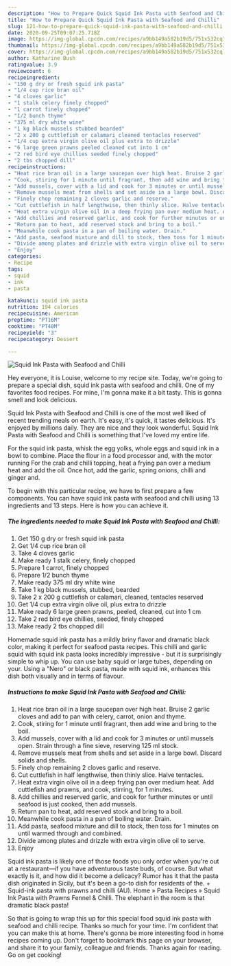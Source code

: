 ```yaml
---
description: "How to Prepare Quick Squid Ink Pasta with Seafood and Chilli"
title: "How to Prepare Quick Squid Ink Pasta with Seafood and Chilli"
slug: 121-how-to-prepare-quick-squid-ink-pasta-with-seafood-and-chilli
date: 2020-09-25T09:07:25.718Z
image: https://img-global.cpcdn.com/recipes/a9bb149a582b19d5/751x532cq70/squid-ink-pasta-with-seafood-and-chilli-recipe-main-photo.jpg
thumbnail: https://img-global.cpcdn.com/recipes/a9bb149a582b19d5/751x532cq70/squid-ink-pasta-with-seafood-and-chilli-recipe-main-photo.jpg
cover: https://img-global.cpcdn.com/recipes/a9bb149a582b19d5/751x532cq70/squid-ink-pasta-with-seafood-and-chilli-recipe-main-photo.jpg
author: Katharine Bush
ratingvalue: 3.9
reviewcount: 6
recipeingredient:
- "150 g dry or fresh squid ink pasta"
- "1/4 cup rice bran oil"
- "4 cloves garlic"
- "1 stalk celery finely chopped"
- "1 carrot finely chopped"
- "1/2 bunch thyme"
- "375 ml dry white wine"
- "1 kg black mussels stubbed bearded"
- "2 x 200 g cuttlefish or calamari cleaned tentacles reserved"
- "1/4 cup extra virgin olive oil plus extra to drizzle"
- "6 large green prawns peeled cleaned cut into 1 cm"
- "2 red bird eye chillies seeded finely chopped"
- "2 tbs chopped dill"
recipeinstructions:
- "Heat rice bran oil in a large saucepan over high heat. Bruise 2 garlic cloves and add to pan with celery, carrot, onion and thyme."
- "Cook, stiring for 1 minute until fragrant, then add wine and bring to the boil."
- "Add mussels, cover with a lid and cook for 3 minutes or until mussels open. Strain through a fine sieve, reserving 125 ml stock."
- "Remove mussels meat from shells and set aside in a large bowl. Discard solids and shells."
- "Finely chop remaining 2 cloves garlic and reserve."
- "Cut cuttlefish in half lengthwise, then thinly slice. Halve tentacles."
- "Heat extra virgin olive oil in a deep frying pan over medium heat. Add cuttlefish and prawns, and cook, stirring, for 1 minutes."
- "Add chillies and reserved garlic, and cook for further minutes or until seafood is just cooked, then add mussels."
- "Return pan to heat, add reserved stock and bring to a boil."
- "Meanwhile cook pasta in a pan of boiling water. Drain."
- "Add pasta, seafood mixture and dill to stock, then toss for 1 minutes on until warmed through and combined."
- "Divide among plates and drizzle with extra virgin olive oil to serve."
- "Enjoy"
categories:
- Recipe
tags:
- squid
- ink
- pasta

katakunci: squid ink pasta 
nutrition: 194 calories
recipecuisine: American
preptime: "PT16M"
cooktime: "PT40M"
recipeyield: "3"
recipecategory: Dessert

---
```



![Squid Ink Pasta with Seafood and Chilli](https://img-global.cpcdn.com/recipes/a9bb149a582b19d5/751x532cq70/squid-ink-pasta-with-seafood-and-chilli-recipe-main-photo.jpg)

Hey everyone, it is Louise, welcome to my recipe site. Today, we're going to prepare a special dish, squid ink pasta with seafood and chilli. One of my favorites food recipes. For mine, I'm gonna make it a bit tasty. This is gonna smell and look delicious.

Squid Ink Pasta with Seafood and Chilli is one of the most well liked of recent trending meals on earth. It's easy, it's quick, it tastes delicious. It's enjoyed by millions daily. They are nice and they look wonderful. Squid Ink Pasta with Seafood and Chilli is something that I've loved my entire life.

For the squid ink pasta, whisk the egg yolks, whole eggs and squid ink in a bowl to combine. Place the flour in a food processor and, with the motor running For the crab and chilli topping, heat a frying pan over a medium heat and add the oil. Once hot, add the garlic, spring onions, chilli and ginger and.


To begin with this particular recipe, we have to first prepare a few components. You can have squid ink pasta with seafood and chilli using 13 ingredients and 13 steps. Here is how you can achieve it.

<!--inarticleads1-->

##### The ingredients needed to make Squid Ink Pasta with Seafood and Chilli:

1. Get 150 g dry or fresh squid ink pasta
1. Get 1/4 cup rice bran oil
1. Take 4 cloves garlic
1. Make ready 1 stalk celery, finely chopped
1. Prepare 1 carrot, finely chopped
1. Prepare 1/2 bunch thyme
1. Make ready 375 ml dry white wine
1. Take 1 kg black mussels, stubbed, bearded
1. Take 2 x 200 g cuttlefish or calamari, cleaned, tentacles reserved
1. Get 1/4 cup extra virgin olive oil, plus extra to drizzle
1. Make ready 6 large green prawns, peeled, cleaned, cut into 1 cm
1. Take 2 red bird eye chillies, seeded, finely chopped
1. Make ready 2 tbs chopped dill


Homemade squid ink pasta has a mildly briny flavor and dramatic black color, making it perfect for seafood pasta recipes. This chilli and garlic squid with squid ink pasta looks incredibly impressive - but it is surprisingly simple to whip up. You can use baby squid or large tubes, depending on your. Using a &#34;Nero&#34; or black pasta, made with squid ink, enhances this dish both visually and in terms of flavour. 

<!--inarticleads2-->

##### Instructions to make Squid Ink Pasta with Seafood and Chilli:

1. Heat rice bran oil in a large saucepan over high heat. Bruise 2 garlic cloves and add to pan with celery, carrot, onion and thyme.
1. Cook, stiring for 1 minute until fragrant, then add wine and bring to the boil.
1. Add mussels, cover with a lid and cook for 3 minutes or until mussels open. Strain through a fine sieve, reserving 125 ml stock.
1. Remove mussels meat from shells and set aside in a large bowl. Discard solids and shells.
1. Finely chop remaining 2 cloves garlic and reserve.
1. Cut cuttlefish in half lengthwise, then thinly slice. Halve tentacles.
1. Heat extra virgin olive oil in a deep frying pan over medium heat. Add cuttlefish and prawns, and cook, stirring, for 1 minutes.
1. Add chillies and reserved garlic, and cook for further minutes or until seafood is just cooked, then add mussels.
1. Return pan to heat, add reserved stock and bring to a boil.
1. Meanwhile cook pasta in a pan of boiling water. Drain.
1. Add pasta, seafood mixture and dill to stock, then toss for 1 minutes on until warmed through and combined.
1. Divide among plates and drizzle with extra virgin olive oil to serve.
1. Enjoy


Squid ink pasta is likely one of those foods you only order when you&#39;re out at a restaurant—if you have adventurous taste buds, of course. But what exactly is it, and how did it become a delicacy? Rumor has it that the pasta dish originated in Sicily, but it&#39;s been a go-to dish for residents of the. + Squid-ink pasta with prawns and chilli (AU). Home » Pasta Recipes » Squid Ink Pasta with Prawns Fennel &amp; Chilli. The elephant in the room is that dramatic black pasta! 

So that is going to wrap this up for this special food squid ink pasta with seafood and chilli recipe. Thanks so much for your time. I'm confident that you can make this at home. There's gonna be more interesting food in home recipes coming up. Don't forget to bookmark this page on your browser, and share it to your family, colleague and friends. Thanks again for reading. Go on get cooking!
